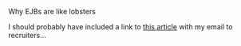 Why EJBs are like lobsters

I should probably have included a link to [this
article](http://thecodist.com/fiche/thecodist/article/what-is-experience-or-why-ejbs-are-like-lobsters)
with my email to recruiters...
